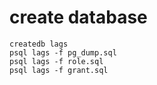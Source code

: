 # create database
```
createdb lags
psql lags -f pg_dump.sql
psql lags -f role.sql
psql lags -f grant.sql
```


